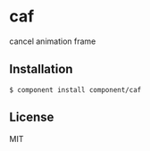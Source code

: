 
# caf

  cancel animation frame

## Installation

    $ component install component/caf

## License

  MIT
